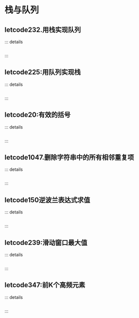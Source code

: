 # 栈与队列

## letcode232.用栈实现队列

::: details

```js

```

:::

## letcode225:用队列实现栈

::: details

```js

```

:::

## letcode20:有效的括号

::: details

```js

```

:::

## letcode1047.删除字符串中的所有相邻重复项

::: details

```js

```

:::

## letcode150逆波兰表达式求值

::: details

```js

```

:::

## letcode239:滑动窗口最大值

::: details

```js

```

:::

## letcode347:前K个高频元素

::: details

```js

```

:::
